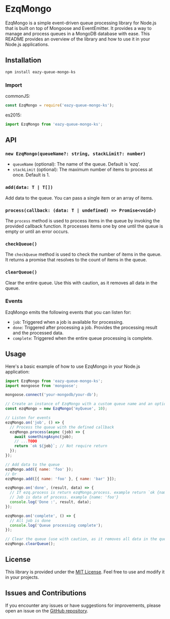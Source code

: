 # EzqMongo

EzqMongo is a simple event-driven queue processing library for Node.js that is built on top of Mongoose and EventEmitter. It provides a way to manage and process queues in a MongoDB database with ease. This README provides an overview of the library and how to use it in your Node.js applications.

## Installation

```bash
npm install eazy-queue-mongo-ks
```

### Import

commonJS:

```javascript
const EzqMongo = require('eazy-queue-mongo-ks');
```

es2015:

```javascript
import EzqMongo from 'eazy-queue-mongo-ks';
```

## API

### `new EzqMongo(queueName?: string, stackLimit?: number)`

- `queueName` (optional): The name of the queue. Default is 'ezq'.
- `stackLimit` (optional): The maximum number of items to process at once. Default is 1.

### `add(data: T | T[])`

Add data to the queue. You can pass a single item or an array of items.

### `process(callback: (data: T | undefined) => Promise<void>)`

The `process` method is used to process items in the queue by invoking the provided callback function. It processes items one by one until the queue is empty or until an error occurs.

### `checkQueue()`

The `checkQueue` method is used to check the number of items in the queue. It returns a promise that resolves to the count of items in the queue.

### `clearQueue()`

Clear the entire queue. Use this with caution, as it removes all data in the queue.

### Events

EzqMongo emits the following events that you can listen for:

- `job`: Triggered when a job is available for processing.
- `done`: Triggered after processing a job. Provides the processing result and the processed data.
- `complete`: Triggered when the entire queue processing is complete.

## Usage

Here's a basic example of how to use EzqMongo in your Node.js application:

```javascript
import EzqMongo from 'eazy-queue-mongo-ks';
import mongoose from 'mongoose';

mongoose.connect('your-mongodb/your-db');

// Create an instance of EzqMongo with a custom queue name and an optional stack limit
const ezqMongo = new EzqMongo('myQueue', 10);

// Listen for events
ezqMongo.on('job', () => {
  // Process the queue with the defined callback
  ezqMongo.process(async (job) => {
    await somethingAsync(job);
    // ...TODO
    return `ok ${job}`; // Not require return
  });
});

// Add data to the queue
ezqMongo.add({ name: 'foo' });
// Or
ezqMongo.add([{ name: 'foo' }, { name: 'bar' }]);

ezqMongo.on('done', (result, data) => {
  // If ezq.process is return ezqMongo.process. example return `ok {name: 'foo'}`
  // Job is data of process. example {name: 'foo'}
  console.log('Done :', result, data);
});

ezqMongo.on('complete', () => {
  // All job is done
  console.log('Queue processing complete');
});

// Clear the queue (use with caution, as it removes all data in the queue) Mongo deleteMany with queueName
ezqMongo.clearQueue();
```

## License

This library is provided under the [MIT License](LICENSE). Feel free to use and modify it in your projects.

## Issues and Contributions

If you encounter any issues or have suggestions for improvements, please open an issue on the [GitHub repository](https://github.com/suzumi987/eazy-queue-mongo-ks.git).
